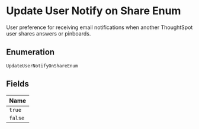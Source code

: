 
# Update User Notify on Share Enum

User preference for receiving email notifications when another ThoughtSpot user shares answers or pinboards.

## Enumeration

`UpdateUserNotifyOnShareEnum`

## Fields

| Name |
|  --- |
| `true` |
| `false` |

